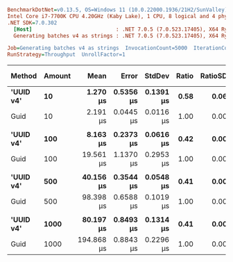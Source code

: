 ``` ini

BenchmarkDotNet=v0.13.5, OS=Windows 11 (10.0.22000.1936/21H2/SunValley)
Intel Core i7-7700K CPU 4.20GHz (Kaby Lake), 1 CPU, 8 logical and 4 physical cores
.NET SDK=7.0.302
  [Host]                           : .NET 7.0.5 (7.0.523.17405), X64 RyuJIT AVX2 [AttachedDebugger]
  Generating batches v4 as strings : .NET 7.0.5 (7.0.523.17405), X64 RyuJIT AVX2

Job=Generating batches v4 as strings  InvocationCount=5000  IterationCount=5  
RunStrategy=Throughput  UnrollFactor=1  

```
|    Method | Amount |       Mean |     Error |    StdDev | Ratio | RatioSD |    Gen0 |   Gen1 | Allocated | Alloc Ratio |
|---------- |------- |-----------:|----------:|----------:|------:|--------:|--------:|-------:|----------:|------------:|
| **&#39;UUID v4&#39;** |     **10** |   **1.270 μs** | **0.5356 μs** | **0.1391 μs** |  **0.58** |    **0.06** |  **0.2000** |      **-** |   **1.04 KB** |        **1.00** |
|      Guid |     10 |   2.191 μs | 0.0445 μs | 0.0116 μs |  1.00 |    0.00 |  0.2000 |      - |   1.04 KB |        1.00 |
|           |        |            |           |           |       |         |         |        |           |             |
| **&#39;UUID v4&#39;** |    **100** |   **8.163 μs** | **0.2373 μs** | **0.0616 μs** |  **0.42** |    **0.00** |  **2.4000** |      **-** |  **10.18 KB** |        **1.00** |
|      Guid |    100 |  19.561 μs | 1.1370 μs | 0.2953 μs |  1.00 |    0.00 |  2.4000 |      - |  10.18 KB |        1.00 |
|           |        |            |           |           |       |         |         |        |           |             |
| **&#39;UUID v4&#39;** |    **500** |  **40.156 μs** | **0.3544 μs** | **0.0548 μs** |  **0.41** |    **0.00** | **12.4000** |      **-** |   **50.8 KB** |        **1.00** |
|      Guid |    500 |  98.398 μs | 0.6588 μs | 0.1019 μs |  1.00 |    0.00 | 12.4000 |      - |   50.8 KB |        1.00 |
|           |        |            |           |           |       |         |         |        |           |             |
| **&#39;UUID v4&#39;** |   **1000** |  **80.197 μs** | **0.8493 μs** | **0.1314 μs** |  **0.41** |    **0.00** | **24.8000** | **0.8000** | **101.59 KB** |        **1.00** |
|      Guid |   1000 | 194.868 μs | 0.8843 μs | 0.2296 μs |  1.00 |    0.00 | 24.8000 | 0.8000 | 101.59 KB |        1.00 |
